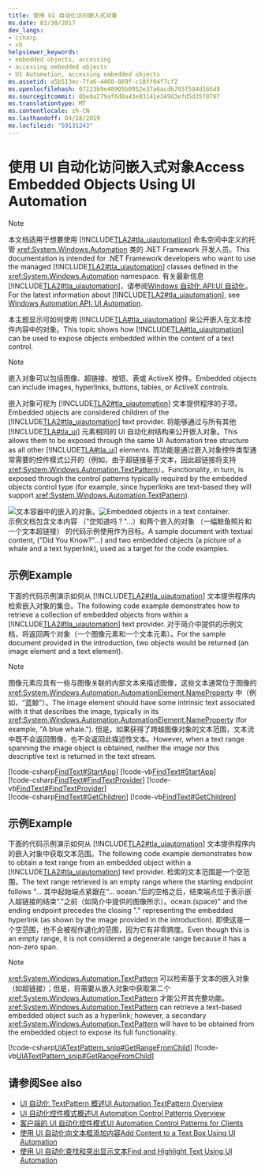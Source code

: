 ```yaml
---
title: 使用 UI 自动化访问嵌入式对象
ms.date: 03/30/2017
dev_langs:
- csharp
- vb
helpviewer_keywords:
- embedded objects, accessing
- accessing embedded objects
- UI Automation, accessing embedded objects
ms.assetid: a5b513ec-7fa6-4460-869f-c18ff04f7cf2
ms.openlocfilehash: 07223b9e48905b0952e37a6acdb703f584d166d8
ms.sourcegitcommit: 0be8a279af6d8a43e03141e349d3efd5d35f8767
ms.translationtype: MT
ms.contentlocale: zh-CN
ms.lasthandoff: 04/18/2019
ms.locfileid: "59131243"
---
```

# <a name="access-embedded-objects-using-ui-automation"></a><span data-ttu-id="6e310-102">使用 UI 自动化访问嵌入式对象</span><span class="sxs-lookup"><span data-stu-id="6e310-102">Access Embedded Objects Using UI Automation</span></span>
> [!NOTE]
>  <span data-ttu-id="6e310-103">本文档适用于想要使用 [!INCLUDE[TLA2#tla_uiautomation](../../../includes/tla2sharptla-uiautomation-md.md)] 命名空间中定义的托管 <xref:System.Windows.Automation> 类的 .NET Framework 开发人员。</span><span class="sxs-lookup"><span data-stu-id="6e310-103">This documentation is intended for .NET Framework developers who want to use the managed [!INCLUDE[TLA2#tla_uiautomation](../../../includes/tla2sharptla-uiautomation-md.md)] classes defined in the <xref:System.Windows.Automation> namespace.</span></span> <span data-ttu-id="6e310-104">有关最新信息[!INCLUDE[TLA2#tla_uiautomation](../../../includes/tla2sharptla-uiautomation-md.md)]，请参阅[Windows 自动化 API:UI 自动化](https://go.microsoft.com/fwlink/?LinkID=156746)。</span><span class="sxs-lookup"><span data-stu-id="6e310-104">For the latest information about [!INCLUDE[TLA2#tla_uiautomation](../../../includes/tla2sharptla-uiautomation-md.md)], see [Windows Automation API: UI Automation](https://go.microsoft.com/fwlink/?LinkID=156746).</span></span>  
  
 <span data-ttu-id="6e310-105">本主题显示可如何使用 [!INCLUDE[TLA#tla_uiautomation](../../../includes/tlasharptla-uiautomation-md.md)] 来公开嵌入在文本控件内容中的对象。</span><span class="sxs-lookup"><span data-stu-id="6e310-105">This topic shows how [!INCLUDE[TLA#tla_uiautomation](../../../includes/tlasharptla-uiautomation-md.md)] can be used to expose objects embedded within the content of a text control.</span></span>  
  
> [!NOTE]
>  <span data-ttu-id="6e310-106">嵌入对象可以包括图像、超链接、按钮、表或 ActiveX 控件。</span><span class="sxs-lookup"><span data-stu-id="6e310-106">Embedded objects can include images, hyperlinks, buttons, tables, or ActiveX controls.</span></span>  
  
 <span data-ttu-id="6e310-107">嵌入对象可视为 [!INCLUDE[TLA2#tla_uiautomation](../../../includes/tla2sharptla-uiautomation-md.md)] 文本提供程序的子项。</span><span class="sxs-lookup"><span data-stu-id="6e310-107">Embedded objects are considered children of the [!INCLUDE[TLA2#tla_uiautomation](../../../includes/tla2sharptla-uiautomation-md.md)] text provider.</span></span> <span data-ttu-id="6e310-108">将能够通过与所有其他 [!INCLUDE[TLA#tla_ui](../../../includes/tlasharptla-ui-md.md)] 元素相同的 UI 自动化树结构来公开嵌入对象。</span><span class="sxs-lookup"><span data-stu-id="6e310-108">This allows them to be exposed through the same UI Automation tree structure as all other [!INCLUDE[TLA#tla_ui](../../../includes/tlasharptla-ui-md.md)] elements.</span></span> <span data-ttu-id="6e310-109">而功能是通过嵌入对象控件类型通常需要的控件模式公开的（例如，由于超链接基于文本，因此超链接将支持 <xref:System.Windows.Automation.TextPattern>）。</span><span class="sxs-lookup"><span data-stu-id="6e310-109">Functionality, in turn, is exposed through the control patterns typically required by the embedded objects control type (for example, since hyperlinks are text-based they will support <xref:System.Windows.Automation.TextPattern>).</span></span>  
  
 <span data-ttu-id="6e310-110">![文本容器中的嵌入的对象。](../../../docs/framework/ui-automation/media/uia-textpattern-embeddedobjects.PNG "UIA_TextPattern_EmbeddedObjects")</span><span class="sxs-lookup"><span data-stu-id="6e310-110">![Embedded objects in a text container.](../../../docs/framework/ui-automation/media/uia-textpattern-embeddedobjects.PNG "UIA_TextPattern_EmbeddedObjects")</span></span>  
<span data-ttu-id="6e310-111">示例文档包含文本内容 （"您知道吗？"...）和两个嵌入的对象 （一幅鲸鱼照片和一个文本超链接） 的代码示例使用作为目标。</span><span class="sxs-lookup"><span data-stu-id="6e310-111">A sample document with textual content, ("Did You Know?"…) and two embedded objects (a picture of a whale and a text hyperlink), used as a target for the code examples.</span></span>  
  
## <a name="example"></a><span data-ttu-id="6e310-112">示例</span><span class="sxs-lookup"><span data-stu-id="6e310-112">Example</span></span>  
 <span data-ttu-id="6e310-113">下面的代码示例演示如何从 [!INCLUDE[TLA2#tla_uiautomation](../../../includes/tla2sharptla-uiautomation-md.md)] 文本提供程序内检索嵌入对象的集合。</span><span class="sxs-lookup"><span data-stu-id="6e310-113">The following code example demonstrates how to retrieve a collection of embedded objects from within a [!INCLUDE[TLA2#tla_uiautomation](../../../includes/tla2sharptla-uiautomation-md.md)] text provider.</span></span> <span data-ttu-id="6e310-114">对于简介中提供的示例文档，将返回两个对象（一个图像元素和一个文本元素）。</span><span class="sxs-lookup"><span data-stu-id="6e310-114">For the sample document provided in the introduction, two objects would be returned (an image element and a text element).</span></span>  
  
> [!NOTE]
>  <span data-ttu-id="6e310-115">图像元素应具有一些与图像关联的内部文本来描述图像，这些文本通常位于图像的 <xref:System.Windows.Automation.AutomationElement.NameProperty> 中（例如，“蓝鲸”）。</span><span class="sxs-lookup"><span data-stu-id="6e310-115">The image element should have some intrinsic text associated with it that describes the image, typically in its <xref:System.Windows.Automation.AutomationElement.NameProperty> (for example, "A blue whale.").</span></span> <span data-ttu-id="6e310-116">但是，如果获得了跨越图像对象的文本范围，文本流中既不会返回图像，也不会返回此描述性文本。</span><span class="sxs-lookup"><span data-stu-id="6e310-116">However, when a text range spanning the image object is obtained, neither the image nor this descriptive text is returned in the text stream.</span></span>  
  
[!code-csharp[FindText#StartApp](../../../samples/snippets/csharp/VS_Snippets_Wpf/FindText/CSharp/SearchWindow.cs#startapp)]
[!code-vb[FindText#StartApp](../../../samples/snippets/visualbasic/VS_Snippets_Wpf/FindText/VisualBasic/SearchWindow.vb#startapp)]  
[!code-csharp[FindText#FindTextProvider](../../../samples/snippets/csharp/VS_Snippets_Wpf/FindText/CSharp/SearchWindow.cs#findtextprovider)]
[!code-vb[FindText#FindTextProvider](../../../samples/snippets/visualbasic/VS_Snippets_Wpf/FindText/VisualBasic/SearchWindow.vb#findtextprovider)]  
[!code-csharp[FindText#GetChildren](../../../samples/snippets/csharp/VS_Snippets_Wpf/FindText/CSharp/SearchWindow.cs#getchildren)]
[!code-vb[FindText#GetChildren](../../../samples/snippets/visualbasic/VS_Snippets_Wpf/FindText/VisualBasic/SearchWindow.vb#getchildren)]  
  
## <a name="example"></a><span data-ttu-id="6e310-117">示例</span><span class="sxs-lookup"><span data-stu-id="6e310-117">Example</span></span>  
 <span data-ttu-id="6e310-118">下面的代码示例演示如何从 [!INCLUDE[TLA2#tla_uiautomation](../../../includes/tla2sharptla-uiautomation-md.md)] 文本提供程序内的嵌入对象中获取文本范围。</span><span class="sxs-lookup"><span data-stu-id="6e310-118">The following code example demonstrates how to obtain a text range from an embedded object within a [!INCLUDE[TLA2#tla_uiautomation](../../../includes/tla2sharptla-uiautomation-md.md)] text provider.</span></span> <span data-ttu-id="6e310-119">检索的文本范围是一个空范围，</span><span class="sxs-lookup"><span data-stu-id="6e310-119">The text range retrieved is an empty range where the starting endpoint follows "…</span></span> <span data-ttu-id="6e310-120">其中起始端点紧跟在“… ocean.”后的空格之后，结束端点位于表示嵌入超链接的结束“.”之前（如简介中提供的图像所示）。</span><span class="sxs-lookup"><span data-stu-id="6e310-120">ocean.(space)" and the ending endpoint precedes the closing "." representing the embedded hyperlink (as shown by the image provided in the introduction).</span></span> <span data-ttu-id="6e310-121">即使这是一个空范围，也不会被视作退化的范围，因为它有非零跨度。</span><span class="sxs-lookup"><span data-stu-id="6e310-121">Even though this is an empty range, it is not considered a degenerate range because it has a non-zero span.</span></span>  
  
> [!NOTE]
>  <span data-ttu-id="6e310-122"><xref:System.Windows.Automation.TextPattern> 可以检索基于文本的嵌入对象（如超链接）；但是，将需要从嵌入对象中获取第二个 <xref:System.Windows.Automation.TextPattern> 才能公开其完整功能。</span><span class="sxs-lookup"><span data-stu-id="6e310-122"><xref:System.Windows.Automation.TextPattern> can retrieve a text-based embedded object such as a hyperlink; however, a secondary <xref:System.Windows.Automation.TextPattern> will have to be obtained from the embedded object to expose its full functionality.</span></span>  
  
 [!code-csharp[UIATextPattern_snip#GetRangeFromChild](../../../samples/snippets/csharp/VS_Snippets_Wpf/UIATextPattern_snip/CSharp/SearchWindow.cs#getrangefromchild)]
 [!code-vb[UIATextPattern_snip#GetRangeFromChild](../../../samples/snippets/visualbasic/VS_Snippets_Wpf/UIATextPattern_snip/VisualBasic/SearchWindow.vb#getrangefromchild)]  
  
## <a name="see-also"></a><span data-ttu-id="6e310-123">请参阅</span><span class="sxs-lookup"><span data-stu-id="6e310-123">See also</span></span>

- [<span data-ttu-id="6e310-124">UI 自动化 TextPattern 概述</span><span class="sxs-lookup"><span data-stu-id="6e310-124">UI Automation TextPattern Overview</span></span>](../../../docs/framework/ui-automation/ui-automation-textpattern-overview.md)
- [<span data-ttu-id="6e310-125">UI 自动化控件模式概述</span><span class="sxs-lookup"><span data-stu-id="6e310-125">UI Automation Control Patterns Overview</span></span>](../../../docs/framework/ui-automation/ui-automation-control-patterns-overview.md)
- [<span data-ttu-id="6e310-126">客户端的 UI 自动化控件模式</span><span class="sxs-lookup"><span data-stu-id="6e310-126">UI Automation Control Patterns for Clients</span></span>](../../../docs/framework/ui-automation/ui-automation-control-patterns-for-clients.md)
- [<span data-ttu-id="6e310-127">使用 UI 自动化向文本框添加内容</span><span class="sxs-lookup"><span data-stu-id="6e310-127">Add Content to a Text Box Using UI Automation</span></span>](../../../docs/framework/ui-automation/add-content-to-a-text-box-using-ui-automation.md)
- [<span data-ttu-id="6e310-128">使用 UI 自动化查找和突出显示文本</span><span class="sxs-lookup"><span data-stu-id="6e310-128">Find and Highlight Text Using UI Automation</span></span>](../../../docs/framework/ui-automation/find-and-highlight-text-using-ui-automation.md)
